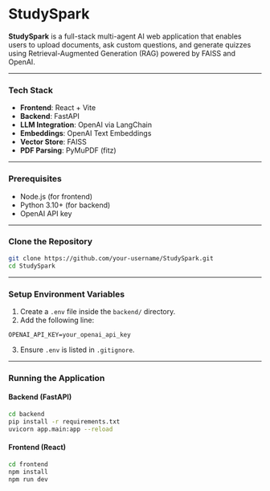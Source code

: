 # StudySpark

**StudySpark** is a full-stack multi-agent AI web application that enables users to upload documents, ask custom questions, and generate quizzes using Retrieval-Augmented Generation (RAG) powered by FAISS and OpenAI.

---

### Tech Stack

- **Frontend**: React + Vite  
- **Backend**: FastAPI  
- **LLM Integration**: OpenAI via LangChain  
- **Embeddings**: OpenAI Text Embeddings  
- **Vector Store**: FAISS  
- **PDF Parsing**: PyMuPDF (fitz)

---

### Prerequisites

- Node.js (for frontend)
- Python 3.10+ (for backend)
- OpenAI API key

---

### Clone the Repository

```bash
git clone https://github.com/your-username/StudySpark.git
cd StudySpark
```

---

### Setup Environment Variables

1. Create a `.env` file inside the `backend/` directory.
2. Add the following line:

```env
OPENAI_API_KEY=your_openai_api_key
```

3. Ensure `.env` is listed in `.gitignore`.

---

### Running the Application

#### Backend (FastAPI)

```bash
cd backend
pip install -r requirements.txt
uvicorn app.main:app --reload
```

#### Frontend (React)

```bash
cd frontend
npm install
npm run dev
```
